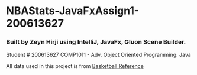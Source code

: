 # NBAStats-JavaFxAssign1-200613627

### Built by Zeyn Hirji using IntelliJ, JavaFx, Gluon Scene Builder. 
Student # 200613627
COMP1011 - Adv. Object Oriented Programming: Java

All data used in this project is from [Basketball Reference](https://www.basketball-reference.com/leagues/NBA_2025_per_game.html)
